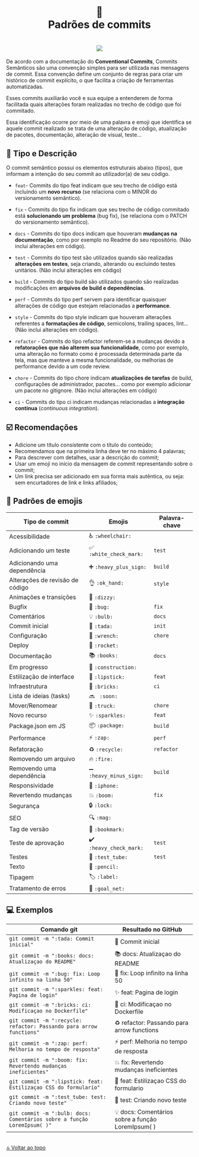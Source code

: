 <h1 align="center">
📄<br>Padrões de commits 
</h1>

<h1 align="center">
  <img src="https://blog.hostone.com.br/wp-content/uploads/2019/07/blog-git.jpg">
</h1>

De acordo com a documentação do **Conventional Commits**, Commits Semânticos são uma convenção simples para ser utilizada nas mensagens de commit. Essa convenção define  um conjunto de regras para criar um histórico de commit explícito, o que facilita a criação de ferramentas automatizadas.

Esses commits auxiliarão você e sua equipe a entenderem de forma facilitada quais alterações foram realizadas no trecho de código que foi commitado.

Essa identificação ocorre por meio de uma palavra e emoji que identifica se aquele commit realizado se trata de uma alteração de código, atualização de pacotes, documentação, alteração de visual, teste...

## 🦄 Tipo e Descrição

O commit semântico possui os elementos estruturais abaixo (tipos), que informam a intenção do seu commit ao utilizador(a) de seu código.

- `feat`- Commits do tipo feat indicam que seu trecho de código está incluindo um **novo recurso** (se relaciona com o MINOR do versionamento semântico).

- `fix` - Commits do tipo fix indicam que seu trecho de código commitado está **solucionando um problema** (bug fix), (se relaciona com o PATCH do versionamento semântico).

- `docs` - Commits do tipo docs indicam que houveram **mudanças na documentação**, como por exemplo no Readme do seu repositório. (Não inclui alterações em código).

- `test` - Commits do tipo test são utilizados quando são realizadas **alterações em testes**, seja criando, alterando ou excluindo testes unitários. (Não inclui alterações em código)

- `build` - Commits do tipo build são utilizados quando são realizadas modificações em **arquivos de build e dependências**.

- `perf` - Commits do tipo perf servem para identificar quaisquer alterações de código que estejam relacionadas a **performance**.

- `style` - Commits do tipo style indicam que houveram alterações referentes a **formatações de código**, semicolons, trailing spaces, lint... (Não inclui alterações em código).

- `refactor` - Commits do tipo refactor referem-se a mudanças devido a **refatorações que não alterem sua funcionalidade**, como por exemplo, uma alteração no formato como é processada determinada parte da tela, mas que manteve a mesma funcionalidade, ou melhorias de performance devido a um code review.

- `chore` - Commits do tipo chore indicam **atualizações de tarefas** de build, configurações de administrador, pacotes... como por exemplo adicionar um pacote no gitignore. (Não inclui alterações em código)

- `ci` - Commits do tipo ci indicam mudanças relacionadas a **integração contínua** (*continuous integration*).

## ☑️ Recomendações

- Adicione um título consistente com o título do conteúdo;
- Recomendamos que na primeira linha deve ter no máximo 4 palavras;
- Para descrever com detalhes, usar a descrição do commit;
- Usar um emoji no início da mensagem de commit representando sobre o commit;
- Um link precisa ser adicionado em sua forma mais autêntica, ou seja: sem encurtadores de link e links afiliados;

## 💈 Padrões de emojis

<table>
  <thead>
    <tr>
      <th>Tipo de commit</th>
      <th>Emojis</th>
      <th>Palavra-chave</th>
    </tr>
  </thead>
 <tbody>
    <tr>
      <td>Acessibilidade</td>
      <td>♿ <code>:wheelchair:</code></td>
      <td></td>
    </tr>
    <tr>
      <td>Adicionando um teste</td>
      <td>✅ <code>:white_check_mark:</code></td>
      <td><code>test</code></td>
    </tr>
    <tr>
      <td>Adicionando uma dependência</td>
      <td>➕ <code>:heavy_plus_sign:</code></td>
      <td><code>build</code></td>
    </tr>
    <tr>
      <td>Alterações de revisão de código</td>
      <td>👌 <code>:ok_hand:</code></td>
      <td><code>style</code></td>
    </tr>
    <tr>
      <td>Animações e transições</td>
      <td>💫 <code>:dizzy:</code></td>
      <td></td>
    </tr>
    <tr>
      <td>Bugfix</td>
      <td>🐛 <code>:bug:</code></td>
      <td><code>fix</code></td>
    </tr>
    <tr>
      <td>Comentários</td>
      <td>💡 <code>:bulb:</code></td>
      <td><code>docs</code></td>
    </tr>
    <tr>
      <td>Commit inicial</td>
      <td>🎉 <code>:tada:</code></td>
      <td><code>init</code></td>
    </tr>
    <tr>
      <td>Configuração</td>
      <td>🔧 <code>:wrench:</code></td>
      <td><code>chore</code></td>
    </tr>
    <tr>
      <td>Deploy</td>
      <td>🚀 <code>:rocket:</code></td>
      <td></td>
    </tr>
    <tr>
      <td>Documentação</td>
      <td>📚 <code>:books:</code></td>
      <td><code>docs</code></td>
    </tr>
    <tr>
      <td>Em progresso</td>
      <td>🚧 <code>:construction:</code></td>
      <td></td>
    </tr>
    <tr>
      <td>Estilização de interface</td>
      <td>💄 <code>:lipstick:</code></td>
      <td><code>feat</code></td>
    </tr>
    <tr>
      <td>Infraestrutura</td>
      <td>🧱 <code>:bricks:</code></td>
      <td><code>ci</code></td>
    </tr>
    <tr>
      <td>Lista de ideias (tasks)</td>
      <td>🔜 <code> :soon: </code></td>
      <td></td>
    </tr>
    <tr>
      <td>Mover/Renomear</td>
      <td>🚚 <code>:truck:</code></td>
      <td><code>chore</code></td>
    </tr>
    <tr>
      <td>Novo recurso</td>
      <td>✨ <code>:sparkles:</code></td>
      <td><code>feat</code></td>
    </tr>
    <tr>
      <td>Package.json em JS</td>
      <td>📦 <code>:package:</code></td>
      <td><code>build</code></td>
    </tr>
    <tr>
      <td>Performance</td>
      <td>⚡ <code>:zap:</code></td>
      <td><code>perf</code></td>
    </tr>
    <tr>
        <td>Refatoração</td>
        <td>♻️ <code>:recycle:</code></td>
        <td><code>refactor</code></td>
    </tr>
    <tr>
      <td>Removendo um arquivo</td>
      <td>🔥 <code>:fire:</code></td>
      <td></td>
    </tr>
    <tr>
      <td>Removendo uma dependência</td>
      <td>➖ <code>:heavy_minus_sign:</code></td>
      <td><code>build</code></td>
    </tr>
    <tr>
      <td>Responsividade</td>
      <td>📱 <code>:iphone:</code></td>
      <td></td>
    </tr>
    <tr>
      <td>Revertendo mudanças</td>
      <td>💥 <code>:boom:</code></td>
      <td><code>fix</code></td>
    </tr>
    <tr>
      <td>Segurança</td>
      <td>🔒️ <code>:lock:</code></td>
      <td></td>
    </tr>
    <tr>
      <td>SEO</td>
      <td>🔍️ <code>:mag:</code></td>
      <td></td>
    </tr>
    <tr>
      <td>Tag de versão</td>
      <td>🔖 <code>:bookmark:</code></td>
      <td></td>
    </tr>
    <tr>
      <td>Teste de aprovação</td>
      <td>✔️ <code>:heavy_check_mark:</code></td>
      <td><code>test</code></td>
    </tr>
    <tr>
      <td>Testes</td>
      <td>🧪 <code>:test_tube:</code></td>
      <td><code>test</code></td>
    </tr>
    <tr>
      <td>Texto</td>
      <td>📝 <code>:pencil:</code></td>
      <td></td>
    </tr>
    <tr>
      <td>Tipagem</td>
      <td>🏷️ <code>:label:</code></td>
      <td></td>
    </tr>
    <tr>
      <td>Tratamento de erros</td>
      <td>🥅 <code>:goal_net:</code></td>
      <td></td>
    </tr>
  </tbody>
</table>

## 💻 Exemplos
<table>
  <thead>
    <tr>
      <th>Comando git</th>
      <th>Resultado no GitHub</th>
    </tr>
  </thead>
 <tbody>
    <tr>
      <td>
        <code>git commit -m ":tada: Commit inicial"</code>
      </td>
      <td>🎉 Commit inicial</td>
    </tr>
    <tr>
      <td>
        <code>git commit -m ":books: docs: Atualizaçao do README"</code>
      </td>
      <td>📚 docs: Atualizaçao do README</td>
    </tr>
    <tr>
      <td>
        <code>git commit -m ":bug: fix: Loop infinito na linha 50"</code>
      </td>
      <td>🐛 fix: Loop infinito na linha 50</td>
    </tr>
    <tr>
      <td>
        <code>git commit -m ":sparkles: feat: Pagina de login"</code>
      </td>
      <td>✨ feat: Pagina de login</td>
    </tr>
    <tr>
      <td>
        <code>git commit -m ":bricks: ci: Modificaçao no Dockerfile"</code>
      </td>
      <td>🧱 ci: Modificaçao no Dockerfile</td>
    </tr>
    <tr>
      <td>
        <code>git commit -m ":recycle: refactor: Passando para arrow functions"</code>
      </td>
      <td>♻️ refactor: Passando para arrow functions</td>
    </tr>
    <tr>
      <td>
        <code>git commit -m ":zap: perf: Melhoria no tempo de resposta"</code>
      </td>
      <td>⚡ perf: Melhoria no tempo de resposta</td>
    </tr>
    <tr>
      <td>
        <code>git commit -m ":boom: fix: Revertendo mudanças ineficientes"</code>
      </td>
      <td>💥 fix: Revertendo mudanças ineficientes</td>
    </tr>
    <tr>
      <td>
        <code>git commit -m ":lipstick: feat: Estilizaçao CSS do formulario"</code>
      </td>
      <td>💄 feat: Estilizaçao CSS do formulario</td>
    </tr>
    <tr>
      <td>
        <code>git commit -m ":test_tube: test: Criando novo teste"</code>
      </td>
      <td>🧪 test: Criando novo teste</td>
    </tr>
    <tr>
      <td>
        <code>git commit -m ":bulb: docs: Comentários sobre a função LoremIpsum( )"</code>
      </td>
      <td>💡 docs: Comentários sobre a função LoremIpsum( )</td>
    </tr>
  </tbody>
</table>

<br>[🔝 Voltar ao topo](#padrões-de-commits-) <br>
